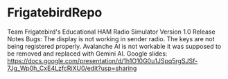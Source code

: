 # FrigatebirdRepo
Team Frigatebird's Educational HAM Radio Simulator
Version 1.0 Release Notes
Bugs: The display is not working in sender radio. The keys are not being registered properly. Avalanche AI is not workable it was supposed to be removed and replaced with Gemini AI.
Google slides: https://docs.google.com/presentation/d/1h1O10G0u1JSpq5rgSJSf-7Jg_Wp0h_CxE4LzfcRiXU0/edit?usp=sharing

